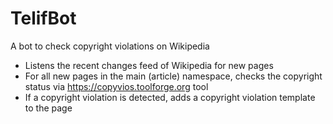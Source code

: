 # TelifBot
A bot to check copyright violations on Wikipedia

- Listens the recent changes feed of Wikipedia for new pages
- For all new pages in the main (article) namespace, checks the copyright status via https://copyvios.toolforge.org tool
- If a copyright violation is detected, adds a copyright violation template to the page
